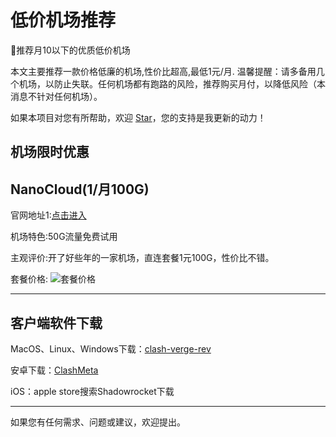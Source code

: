 # 低价机场推荐
🚀推荐月10以下的优质低价机场



本文主要推荐一款价格低廉的机场,性价比超高,最低1元/月. 温馨提醒：请多备用几个机场，以防止失联。任何机场都有跑路的风险，推荐购买月付，以降低风险（本消息不针对任何机场）。

如果本项目对您有所帮助，欢迎 [Star](https://github.com/yujukoo/1yuanjichang)，您的支持是我更新的动力！


## 机场限时优惠



## NanoCloud(1/月100G)

官网地址1:[点击进入](https://edu.360buyimg.men/auth/register?code=LzYRj9n6)

机场特色:50G流量免费试用

主观评价:开了好些年的一家机场，直连套餐1元100G，性价比不错。

套餐价格:
![套餐价格](https://github.com/user-attachments/assets/efdaec46-fa00-4c5e-ac0e-763fd150de82)

---
## 客户端软件下载
MacOS、Linux、Windows下载：[clash-verge-rev](https://github.com/clash-verge-rev/clash-verge-rev/releases)

安卓下载：[ClashMeta](https://github.com/MetaCubeX/ClashMetaForAndroid/releases)

iOS：apple store搜索Shadowrocket下载

---

如果您有任何需求、问题或建议，欢迎提出。
